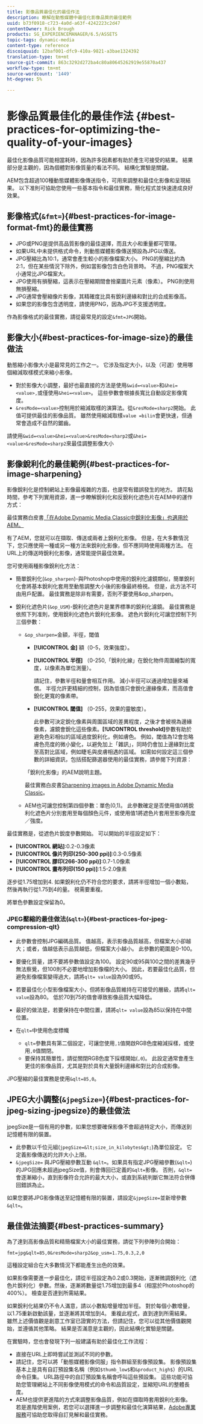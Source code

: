 ```yaml
---
title: 影像品質最佳化的最佳作法
description: 瞭解在動態媒體中最佳化影像品質的最佳範例
uuid: b73f0918-c723-4a0d-a63f-4242223c2d47
contentOwner: Rick Brough
products: SG_EXPERIENCEMANAGER/6.5/ASSETS
topic-tags: dynamic-media
content-type: reference
discoiquuid: 12baf001-dfc9-410a-9821-a3bae1324392
translation-type: tm+mt
source-git-commit: 863c3292d272ba4c80a80645262919e55870a437
workflow-type: tm+mt
source-wordcount: '1449'
ht-degree: 5%

---
```



# 影像品質最佳化的最佳作法 {#best-practices-for-optimizing-the-quality-of-your-images}

最佳化影像品質可能相當耗時，因為許多因素都有助於產生可接受的結果。 結果部分是主觀的，因為個體對影像質量的看法不同。 結構化實驗是關鍵。

AEM包含超過100種動態媒體影像傳送指令，可用來調整和最佳化影像和呈現結果。 以下准則可協助您使用一些基本指令和最佳實務，簡化程式並快速達成良好效果。

## 影像格式(`&fmt=`){#best-practices-for-image-format-fmt}的最佳實務

* JPG或PNG是提供高品質影像的最佳選擇，而且大小和重量都可管理。
* 如果URL中未提供格式命令，則動態媒體影像傳送預設為JPG以傳送。
* JPG壓縮比為10:1，通常會產生較小的影像檔案大小。 PNG的壓縮比約為2:1，但在某些情況下除外，例如當影像包含白色背景時。 不過，PNG檔案大小通常比JPG檔案大。
* JPG使用有損壓縮，這表示在壓縮期間會捨棄圖片元素（像素）。 PNG則使用無損壓縮。
* JPG通常會壓縮像片影像，其精確度比具有銳利邊緣和對比的合成影像高。
* 如果您的影像包含透明度，請使用PNG，因為JPG不支援透明度。

作為影像格式的最佳實務，請從最常見的設定`&fmt=JPG`開始。

## 影像大小{#best-practices-for-image-size}的最佳做法

動態縮小影像大小是最常見的工作之一。 它涉及指定大小，以及（可選）使用哪個縮減取樣模式來縮小影像。

* 對於影像大小調整，最好也最直接的方法是使用`&wid=<value>`和`&hei=<value>,`或僅使用`&hei=<value>`。 這些參數會根據長寬比自動設定影像寬度。
* `&resMode=<value>`控制用於縮減取樣的演算法。從`&resMode=sharp2`開始。 此值可提供最佳的影像品質。 雖然使用縮減取樣`value =bilin`會更快速，但通常會造成不自然的鋸齒。

請使用`&wid=<value>&hei=<value>&resMode=sharp2`或`&hei=<value>&resMode=sharp2`來最佳調整影像大小

## 影像銳利化的最佳範例{#best-practices-for-image-sharpening}

影像銳利化是控制網站上影像最複雜的方面，也是常有錯誤發生的地方。 請花點時間，參考下列實用資源，進一步瞭解銳利化和反銳利化遮色片在AEM中的運作方式：

最佳實務白皮書[「在Adobe Dynamic Media Classic中銳利化影像」也適用於AEM。](/help/assets/assets/sharpening_images.pdf)

<!-- To be reviewed and updated: Broken link.
See also [Sharpening an image with unsharp mask](https://helpx.adobe.com/photoshop/atv/cs6-tutorials/sharpening-an-image-with-unsharp-mask.html). -->

有了AEM，您就可以在擷取、傳送或兩者上銳利化影像。 但是，在大多數情況下，您只應使用一種或另一種方法來銳利化影像，但不應同時使用兩種方法。 在URL上的傳送時銳利化影像，通常能提供最佳效果。

您可使用兩種影像銳利化方法：

* 簡單銳利化(`&op_sharpen`)-與Photoshop中使用的銳利化濾鏡類似，簡單銳利化會將基本銳利化套用至動態調整大小後的影像最終檢視。 但是，此方法不可由用戶配置。 最佳實務是除非有需要，否則不要使用&amp;op_sharpen。
* 銳利化遮色片(`&op_USM`)-銳利化遮色片是業界標準的銳利化濾鏡。 最佳實務是依照下列准則，使用銳利化遮色片銳利化影像。 遮色片銳利化可讓您控制下列三個參數：

   * `&op_sharpen=`金額，半徑，閾值

      * **[!UICONTROL 金]** 額（0-5，效果強度）。
      * **[!UICONTROL 半徑]** （0-250,「銳利化線」在銳化物件周圍繪製的寬度，以像素為單位測量）。

         請記住，參數半徑和量會相互作用。 減小半徑可以通過增加量來補償。 半徑允許更精細的控制，因為低值只會銳化邊緣像素，而高值會銳化更寬的像素帶。

      * **[!UICONTROL 閾值]** （0-255，效果的靈敏度）。

         此參數可決定銳化像素與周圍區域的差異程度，之後才會被視為邊緣像素，濾鏡會銳化這些像素。**[!UICONTROL threshold]**&#x200B;參數有助於避免色彩相似的區域過度銳利化，例如膚色。 例如，閾值為12會忽略膚色亮度的微小變化，以避免加上「雜訊」，同時仍會加上邊緣對比度至高對比區域，例如睫毛與皮膚相遇的區域。
      如需如何設定這三個參數的詳細資訊，包括搭配篩選器使用的最佳實務，請參閱下列資源：

      「銳利化影像」的AEM說明主題。

      最佳實務白皮書[Sharpening images in Adobe Dynamic Media Classic](/help/assets/assets/sharpening_images.pdf)。

   * AEM也可讓您控制第四個參數：單色(0,1)。 此參數確定是否使用值0將銳利化遮色片分別套用至每個顏色元件，或使用值1將遮色片套用至影像亮度／強度。


最佳實務是，從遮色片銳度參數開始。 可以開始的半徑設定如下：

* **[!UICONTROL 網站]**:0.2-0.3像素
* **[!UICONTROL 像片列印(250-300 ppi)]**:0.3-0.5像素
* **[!UICONTROL 膠印(266-300 ppi)]**:0.7-1.0像素
* **[!UICONTROL 畫布列印(150 ppi)]**:1.5-2.0像素

逐步從1.75增加到4. 如果銳利化仍不符合您的要求，請將半徑增加一個小數點，然後再執行從1.75到4的量。 視需要重複。

將單色參數設定保留為0。

### JPEG壓縮的最佳做法(`&qlt=`){#best-practices-for-jpeg-compression-qlt}

* 此參數會控制JPG編碼品質。 值越高，表示影像品質越高，但檔案大小卻越大；或者，值越低表示品質越低，但檔案大小越小。 此參數的範圍是0-100。
* 要優化質量，請不要將參數值設定為100。 設定90或95與100之間的差異幾乎無法察覺，但100則不必要地增加影像檔的大小。 因此，若要最佳化品質，但避免影像檔案變得過大，請將`qlt= value`設為90或95。
* 若要最佳化小型影像檔案大小，但將影像品質維持在可接受的層級，請將`qlt= value`設為80。 低於70到75的值會導致影像品質大幅降低。
* 最好的做法是，若要保持在中間位置，請將`qlt= value`設為85以保持在中間位置。
* 在`qlt=`中使用色度標幟

   * `qlt=`參數具有第二個設定，可讓您使用`,1`值開啟RGB色度縮減採樣，或使用`,0`值關閉。
   * 要保持其簡單性，請從關閉RGB色度下採樣開始(`,0`)。 此設定通常會產生更佳的影像品質，尤其是對於具有大量銳利邊緣和對比的合成影像。

JPG壓縮的最佳實務是使用`&qlt=85,0`。

## JPEG大小調整(`&jpegSize=`){#best-practices-for-jpeg-sizing-jpegsize}的最佳做法

jpegSize是一個有用的參數，如果您想要確保影像不會超過特定大小，而傳送到記憶體有限的裝置。

* 此參數以千位元組(`jpegSize=&lt;size_in_kilobytes&gt;`)為單位設定。 它定義影像傳送的允許大小上限。
* `&jpegSize=` 與JPG壓縮參數互動 `&qlt=`。如果具有指定JPG壓縮參數(`&qlt=`)的JPG回應未超過jpegSize值，則會傳回已定義的`&qlt=`影像。 否則，`&qlt=`會逐漸縮小，直到影像符合允許的最大大小，或直到系統判斷它無法符合併傳回錯誤為止。

如果您要將JPG影像傳送至記憶體有限的裝置，請設定`&jpegSize=`並新增參數`&qlt=`。

## 最佳做法摘要{#best-practices-summary}

為了達到高影像品質和精簡檔案大小的最佳實務，請從下列參陣列合開始：

`fmt=jpg&qlt=85,0&resMode=sharp2&op_usm=1.75,0.3,2,0`

這種設定組合在大多數情況下都能產生出色的效果。

如果影像需要進一步最佳化，請從半徑設定為0.2或0.3開始，逐漸微調銳利化（遮色片銳利化）參數。然後，逐漸將數量從1.75增加到最多4（相當於Photoshop的400%）。 檢查是否達到所需結果。

如果銳利化結果仍不令人滿意，請以小數點增量增加半徑。 對於每個小數增量，以1.75重新啟動該量，並逐漸將其增加到4。 重複此程式，直到達到所需結果。 雖然上述價值觀是創意工作室已證實的方法，但請記住，您可以從其他價值觀開始，並遵循其他策略。 結果是否滿意是主觀的，因此結構化實驗是關鍵。

在實驗時，您也會發現下列一般建議有助於最佳化工作流程：

* 直接在URL上即時嘗試並測試不同的參數。
* 請記住，您可以將「動態媒體影像伺服」指令群組至影像預設集。 影像預設集基本上是具有自訂預設集名稱（例如`$thumb_low$`和`&product_high$`）的URL命令巨集。 URL路徑中的自訂預設集名稱會呼叫這些預設集。 這些功能可協助您管理網站上不同影像使用模式的命令和品質設定，並縮短URL的整體長度。
* AEM也提供更進階的方式來調整影像品質，例如在擷取時套用銳利化影像。 若是進階使用案例，若您可以選擇進一步調整和最佳化演算結果，[Adobe專業服務](https://www.adobe.com/experience-cloud/consulting-services.html)可協助您取得自訂見解和最佳實務。

